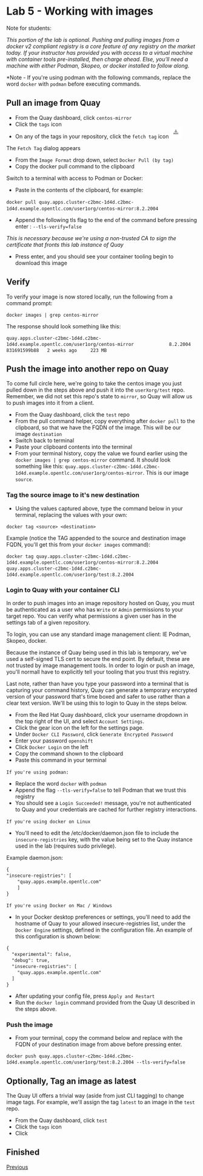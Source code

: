 # Lab 5 - Working with images

Note for students:

*This portion of the lab is optional. Pushing and pulling images from a docker v2 compliant registry is a core feature of any registry on the market today. If your instructor has provided you with access to a virtual machine with container tools pre-installed, then charge ahead. Else, you'll need a machine with either Podman, Skopeo, or docker installed to follow along.*

*Note - If you're using podman with the following commands, replace the word `docker` with `podman` before executing commands.




## Pull an image from Quay

* From the Quay dashboard, click `centos-mirror`
* Click the `tags` icon
* On any of the tags in your repository, click the `fetch tag` icon
![Fetch tag icon](/images/fetch-tag-icon.png)

The `Fetch Tag` dialog appears

* From the `Image Format` drop down, select `Docker Pull (by tag)`
* Copy the docker pull command to the clipboard


Switch to a terminal with access to Podman or Docker:
* Paste in the contents of the clipboard, for example:

 `docker pull quay.apps.cluster-c2bmc-1d4d.c2bmc-1d4d.example.opentlc.com/user1org/centos-mirror:8.2.2004
`

 * Append the following tls flag to the end of the command before pressing enter : `--tls-verify=false`
 
 *This is necessary because we're using a non-trusted CA to sign the certificate that fronts this lab instance of Quay*

 * Press enter, and you should see your container tooling begin to download this image

## Verify 
To verify your image is now stored locally, run the following from a command prompt:
```
docker images | grep centos-mirror
```
The response should look something like this:
```
quay.apps.cluster-c2bmc-1d4d.c2bmc-1d4d.example.opentlc.com/user1org/centos-mirror             8.2.2004                        831691599b88   2 weeks ago     223 MB
```

## Push the image into another repo on Quay
To come full circle here, we're going to take the centos image you just pulled down in the steps above and push it into the `userXorg/test` repo. Remember, we did not set this repo's state to `mirror`, so Quay will allow us to push images into it from a client.

* From the Quay dashboard, click the `test` repo
* From the pull command helper, copy everything after `docker pull` to the clipboard, so that we have the FQDN of the image. This will be our image `destination`
* Switch back to terminal
* Paste your clipboard contents into the terminal
* From your terminal history, copy the value we found earlier using the `docker images | grep centos-mirror` command. It should look something like this: `quay.apps.cluster-c2bmc-1d4d.c2bmc-1d4d.example.opentlc.com/user1org/centos-mirror`. This is our image `source`.

### Tag the source image to it's new destination
* Using the values captured above, type the command below in your terminal, replacing the values with your own:
```
docker tag <source> <destination>
```
Example (notice the TAG appended to the source and destination image FQDN, you'll get this from your `docker images` command): 
```
docker tag quay.apps.cluster-c2bmc-1d4d.c2bmc-1d4d.example.opentlc.com/user1org/centos-mirror:8.2.2004 quay.apps.cluster-c2bmc-1d4d.c2bmc-1d4d.example.opentlc.com/user1org/test:8.2.2004

```

### Login to Quay with your container CLI

In order to push images into an image repository hosted on Quay, you must be authenticated as a user who has `Write` or `Admin` permissions to your target repo. You can verify what permissions a given user has in the settings tab of a given repository.

To login, you can use any standard image management client: IE Podman, Skopeo, docker.

Because the instance of Quay being used in this lab is temporary, we've used a self-signed TLS cert to secure the end point. By default, these are not trusted by image management tools. In order to login or push an image, you'll normall have to explicitly tell your tooling that you trust this registry.

Last note, rather than have you type your password into a terminal that is capturing your command history, Quay can generate a temporary encrypted version of your password that's time boxed and safer to use rather than a clear text version. We'll be using this to login to Quay in the steps below.

* From the Red Hat Quay dashboard, click your username dropdown in the top right of the UI, and select `Account Settings`.
* Click the gear icon on the left for the settings page.
* Under `Docker CLI Password`, click `Generate Encrypted Password`
* Enter your password `openshift`
* Click `Docker Login` on the left
* Copy the command shown to the clipboard
* Paste this command in your terminal

`If you're using podman:`
* Replace the word `docker` with `podman`
* Append the flag `--tls-verify=false` to tell Podman that we trust this registry
* You should see a `Login Succeeded!` message, you're not authenticated to Quay and your credentials are cached for further registry interactions.

`If you're using docker on Linux`
* You'll need to edit the /etc/docker/daemon.json file to include the `insecure-registries` key, with the value being set to the Quay instance used in the lab (requires sudo privilege). 

Example daemon.json:

```
{
"insecure-registries": [
    "quay.apps.example.opentlc.com"
    ]
}
```



`If you're using Docker on Mac / Windows`
* In your Docker desktop preferences or settings, you'll need to add the hostname of Quay to your allowed insecure-registries list, under the `Docker Engine` settings, defined in the configuration file. An example of this configuration is shown below:

```
{
  "experimental": false,
  "debug": true,
  "insecure-registries": [
    "quay.apps.example.opentlc.com"
  ]
}

```
* After updating your config file, press `Apply and Restart`
* Run the `docker login` command provided from the Quay UI described in the steps above.

### Push the image
* From your terminal, copy the command below and replace <destination> with the FQDN of your destination image from above before pressing enter.

```
docker push quay.apps.cluster-c2bmc-1d4d.c2bmc-1d4d.example.opentlc.com/user1org/test:8.2.2004 --tls-verify=false
```


 ## Optionally, Tag an image as latest
The Quay UI offers a trivial way (aside from just CLI tagging) to change image tags. For example, we'll assign the tag `latest` to an image in the `test` repo.

* From the Quay dashboard, click `test`
* Click the `tags` icon
* Click 

## Finished
[Previous](https://github.com/mbach04/quay_workshop_instructions/blob/master/lab4.md)